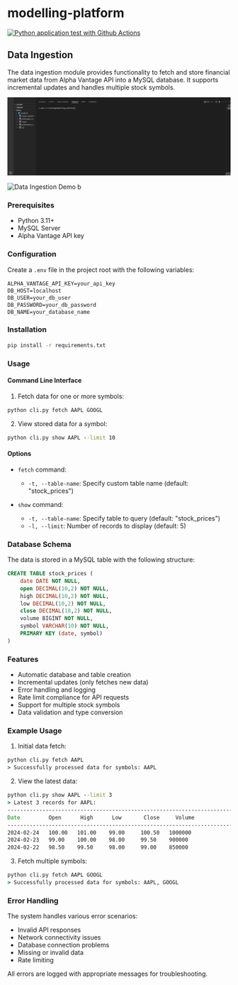 # modelling-platform

[![Python application test with Github Actions](https://github.com/blueskycircle/modelling-platform/actions/workflows/main.yml/badge.svg)](https://github.com/blueskycircle/modelling-platform/actions/workflows/main.yml)

## Data Ingestion

The data ingestion module provides functionality to fetch and store financial market data from Alpha Vantage API into a MySQL database. It supports incremental updates and handles multiple stock symbols.

![Data Ingestion Demo a](assets/data-ingestion-demo-a.gif)

![Data Ingestion Demo b](assets/data-ingestion-demo.gif)

### Prerequisites

- Python 3.11+
- MySQL Server
- Alpha Vantage API key

### Configuration

Create a `.env` file in the project root with the following variables:

```plaintext
ALPHA_VANTAGE_API_KEY=your_api_key
DB_HOST=localhost
DB_USER=your_db_user
DB_PASSWORD=your_db_password
DB_NAME=your_database_name
```

### Installation

```cmd
pip install -r requirements.txt
```

### Usage

#### Command Line Interface

1. Fetch data for one or more symbols:
```cmd
python cli.py fetch AAPL GOOGL
```

2. View stored data for a symbol:
```cmd
python cli.py show AAPL --limit 10
```

#### Options

- `fetch` command:
  - `-t, --table-name`: Specify custom table name (default: "stock_prices")

- `show` command:
  - `-t, --table-name`: Specify table to query (default: "stock_prices")
  - `-l, --limit`: Number of records to display (default: 5)

### Database Schema

The data is stored in a MySQL table with the following structure:

```sql
CREATE TABLE stock_prices (
    date DATE NOT NULL,
    open DECIMAL(10,2) NOT NULL,
    high DECIMAL(10,2) NOT NULL,
    low DECIMAL(10,2) NOT NULL,
    close DECIMAL(10,2) NOT NULL,
    volume BIGINT NOT NULL,
    symbol VARCHAR(10) NOT NULL,
    PRIMARY KEY (date, symbol)
)
```

### Features

- Automatic database and table creation
- Incremental updates (only fetches new data)
- Error handling and logging
- Rate limit compliance for API requests
- Support for multiple stock symbols
- Data validation and type conversion

### Example Usage

1. Initial data fetch:
```cmd
python cli.py fetch AAPL
> Successfully processed data for symbols: AAPL
```

2. View the latest data:
```cmd
python cli.py show AAPL --limit 3
> Latest 3 records for AAPL:
--------------------------------------------------------------------------------
Date         Open      High      Low       Close     Volume      
--------------------------------------------------------------------------------
2024-02-24   100.00   101.00    99.00     100.50   1000000     
2024-02-23   99.00    100.00    98.00     99.50    900000      
2024-02-22   98.50    99.50     98.00     99.00    850000      
```

3. Fetch multiple symbols:
```cmd
python cli.py fetch AAPL GOOGL
> Successfully processed data for symbols: AAPL, GOOGL
```

### Error Handling

The system handles various error scenarios:
- Invalid API responses
- Network connectivity issues
- Database connection problems
- Missing or invalid data
- Rate limiting

All errors are logged with appropriate messages for troubleshooting.
